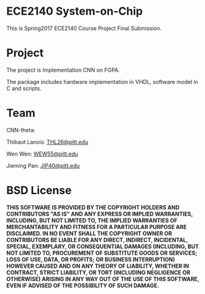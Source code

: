 # ECE2140 System-on-Chip

This is Spring2017 ECE2140 Course Project Final Submission.

# Project

The project is Implementation CNN on FGPA.

The package includes hardware implementation in VHDL, software model in C and scripts.

# Team

CNN-theta:

Thibaut Lanois: THL26@pitt.edu

Wen Wen: WEW55@pitt.edu

Jieming Pan: JIP40@pitt.edu

# BSD License

**THIS SOFTWARE IS PROVIDED BY THE COPYRIGHT HOLDERS AND CONTRIBUTORS "AS IS" AND ANY EXPRESS OR IMPLIED WARRANTIES, INCLUDING, BUT NOT LIMITED TO, THE IMPLIED WARRANTIES OF MERCHANTABILITY AND FITNESS FOR A PARTICULAR PURPOSE ARE DISCLAIMED. IN NO EVENT SHALL THE COPYRIGHT OWNER OR CONTRIBUTORS BE LIABLE FOR ANY DIRECT, INDIRECT, INCIDENTAL, SPECIAL, EXEMPLARY, OR CONSEQUENTIAL DAMAGES (INCLUDING, BUT NOT LIMITED TO, PROCUREMENT OF SUBSTITUTE GOODS OR SERVICES; LOSS OF USE, DATA, OR PROFITS; OR BUSINESS INTERRUPTION) HOWEVER CAUSED AND ON ANY THEORY OF LIABILITY, WHETHER IN CONTRACT, STRICT LIABILITY, OR TORT (INCLUDING NEGLIGENCE OR OTHERWISE) ARISING IN ANY WAY OUT OF THE USE OF THIS SOFTWARE, EVEN IF ADVISED OF THE POSSIBILITY OF SUCH DAMAGE.**


